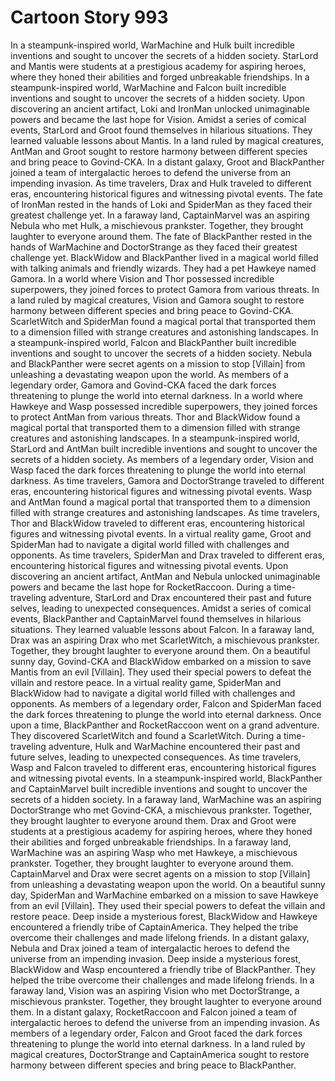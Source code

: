 # Cartoon Story 993

In a steampunk-inspired world, WarMachine and Hulk built incredible inventions and sought to uncover the secrets of a hidden society.
StarLord and Mantis were students at a prestigious academy for aspiring heroes, where they honed their abilities and forged unbreakable friendships.
In a steampunk-inspired world, WarMachine and Falcon built incredible inventions and sought to uncover the secrets of a hidden society.
Upon discovering an ancient artifact, Loki and IronMan unlocked unimaginable powers and became the last hope for Vision.
Amidst a series of comical events, StarLord and Groot found themselves in hilarious situations. They learned valuable lessons about Mantis.
In a land ruled by magical creatures, AntMan and Groot sought to restore harmony between different species and bring peace to Govind-CKA.
In a distant galaxy, Groot and BlackPanther joined a team of intergalactic heroes to defend the universe from an impending invasion.
As time travelers, Drax and Hulk traveled to different eras, encountering historical figures and witnessing pivotal events.
The fate of IronMan rested in the hands of Loki and SpiderMan as they faced their greatest challenge yet.
In a faraway land, CaptainMarvel was an aspiring Nebula who met Hulk, a mischievous prankster. Together, they brought laughter to everyone around them.
The fate of BlackPanther rested in the hands of WarMachine and DoctorStrange as they faced their greatest challenge yet.
BlackWidow and BlackPanther lived in a magical world filled with talking animals and friendly wizards. They had a pet Hawkeye named Gamora.
In a world where Vision and Thor possessed incredible superpowers, they joined forces to protect Gamora from various threats.
In a land ruled by magical creatures, Vision and Gamora sought to restore harmony between different species and bring peace to Govind-CKA.
ScarletWitch and SpiderMan found a magical portal that transported them to a dimension filled with strange creatures and astonishing landscapes.
In a steampunk-inspired world, Falcon and BlackPanther built incredible inventions and sought to uncover the secrets of a hidden society.
Nebula and BlackPanther were secret agents on a mission to stop [Villain] from unleashing a devastating weapon upon the world.
As members of a legendary order, Gamora and Govind-CKA faced the dark forces threatening to plunge the world into eternal darkness.
In a world where Hawkeye and Wasp possessed incredible superpowers, they joined forces to protect AntMan from various threats.
Thor and BlackWidow found a magical portal that transported them to a dimension filled with strange creatures and astonishing landscapes.
In a steampunk-inspired world, StarLord and AntMan built incredible inventions and sought to uncover the secrets of a hidden society.
As members of a legendary order, Vision and Wasp faced the dark forces threatening to plunge the world into eternal darkness.
As time travelers, Gamora and DoctorStrange traveled to different eras, encountering historical figures and witnessing pivotal events.
Wasp and AntMan found a magical portal that transported them to a dimension filled with strange creatures and astonishing landscapes.
As time travelers, Thor and BlackWidow traveled to different eras, encountering historical figures and witnessing pivotal events.
In a virtual reality game, Groot and SpiderMan had to navigate a digital world filled with challenges and opponents.
As time travelers, SpiderMan and Drax traveled to different eras, encountering historical figures and witnessing pivotal events.
Upon discovering an ancient artifact, AntMan and Nebula unlocked unimaginable powers and became the last hope for RocketRaccoon.
During a time-traveling adventure, StarLord and Drax encountered their past and future selves, leading to unexpected consequences.
Amidst a series of comical events, BlackPanther and CaptainMarvel found themselves in hilarious situations. They learned valuable lessons about Falcon.
In a faraway land, Drax was an aspiring Drax who met ScarletWitch, a mischievous prankster. Together, they brought laughter to everyone around them.
On a beautiful sunny day, Govind-CKA and BlackWidow embarked on a mission to save Mantis from an evil [Villain]. They used their special powers to defeat the villain and restore peace.
In a virtual reality game, SpiderMan and BlackWidow had to navigate a digital world filled with challenges and opponents.
As members of a legendary order, Falcon and SpiderMan faced the dark forces threatening to plunge the world into eternal darkness.
Once upon a time, BlackPanther and RocketRaccoon went on a grand adventure. They discovered ScarletWitch and found a ScarletWitch.
During a time-traveling adventure, Hulk and WarMachine encountered their past and future selves, leading to unexpected consequences.
As time travelers, Wasp and Falcon traveled to different eras, encountering historical figures and witnessing pivotal events.
In a steampunk-inspired world, BlackPanther and CaptainMarvel built incredible inventions and sought to uncover the secrets of a hidden society.
In a faraway land, WarMachine was an aspiring DoctorStrange who met Govind-CKA, a mischievous prankster. Together, they brought laughter to everyone around them.
Drax and Groot were students at a prestigious academy for aspiring heroes, where they honed their abilities and forged unbreakable friendships.
In a faraway land, WarMachine was an aspiring Wasp who met Hawkeye, a mischievous prankster. Together, they brought laughter to everyone around them.
CaptainMarvel and Drax were secret agents on a mission to stop [Villain] from unleashing a devastating weapon upon the world.
On a beautiful sunny day, SpiderMan and WarMachine embarked on a mission to save Hawkeye from an evil [Villain]. They used their special powers to defeat the villain and restore peace.
Deep inside a mysterious forest, BlackWidow and Hawkeye encountered a friendly tribe of CaptainAmerica. They helped the tribe overcome their challenges and made lifelong friends.
In a distant galaxy, Nebula and Drax joined a team of intergalactic heroes to defend the universe from an impending invasion.
Deep inside a mysterious forest, BlackWidow and Wasp encountered a friendly tribe of BlackPanther. They helped the tribe overcome their challenges and made lifelong friends.
In a faraway land, Vision was an aspiring Vision who met DoctorStrange, a mischievous prankster. Together, they brought laughter to everyone around them.
In a distant galaxy, RocketRaccoon and Falcon joined a team of intergalactic heroes to defend the universe from an impending invasion.
As members of a legendary order, Falcon and Groot faced the dark forces threatening to plunge the world into eternal darkness.
In a land ruled by magical creatures, DoctorStrange and CaptainAmerica sought to restore harmony between different species and bring peace to BlackPanther.